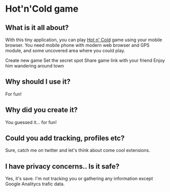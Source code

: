 Hot'n'Cold game
===========

What is it all about?
---------------------
With this tiny application, you can play <a href="http://www.parentsconnect.com/parenting-your-kids/activities/games/its_getting_hot_in_here.html">Hot n' Cold</a> game using your mobile browser. You need mobile phone with modern web browser and GPS module, and some uncovered area where you could play.

Create new game
Set the secret spot
Share game link with your friend
Enjoy him wandering around town

Why should I use it?
--------------------
For fun!

Why did you create it?
----------------------
You guessed it... for fun!

Could you add tracking, profiles etc?
-------------------------------------
Sure, catch me on twitter and let's think about come cool extensions.

I have privacy concerns.. Is it safe?
-------------------------------------
Yes, it's save. I'm not tracking you or gathering any information except Google Analitycs trafic data.
